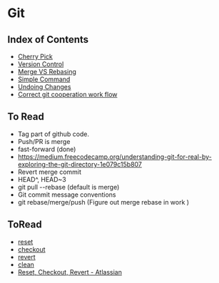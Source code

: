 # Git

## Index of Contents
* [Cherry Pick]('./contents/cherry_pick.md')
* [Version Control]('./contents/versoin.md')
* [Merge VS Rebasing](./contents/merge_vs_rebase.md)
* [Simple Command](./contents/command.md)
* [Undoing Changes](./contents/undoing_changes.md)
* [Correct git cooperation work flow](./workflow/index.md)

## To Read
* Tag part of github code.
* Push/PR is merge
* fast-forward (done)
* https://medium.freecodecamp.org/understanding-git-for-real-by-exploring-the-git-directory-1e079c15b807
* Revert merge commit
* HEAD^, HEAD~3
* git pull --rebase (default is merge)
* Git commit message conventions
* git rebase/merge/push (Figure out merge rebase in work )

## ToRead
* [reset](https://www.atlassian.com/git/tutorials/undoing-changes/git-reset)
* [checkout](https://www.atlassian.com/git/tutorials/using-branches/git-checkout)
* [revert](https://www.atlassian.com/git/tutorials/undoing-changes/git-revert)
* [clean](https://www.atlassian.com/git/tutorials/undoing-changes/git-clean)
* [Reset, Checkout, Revert - Atlassian](https://www.atlassian.com/git/tutorials/resetting-checking-out-and-reverting)
